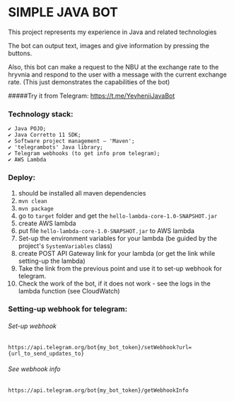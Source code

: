 # SIMPLE JAVA BOT

This project represents my experience in Java and related technologies

The bot can output text, images and give information by pressing the buttons.

Also, this bot can make a request to the NBU at the exchange rate to the hryvnia and respond to the user with a message with the current exchange rate. (This just demonstrates the capabilities of the bot)

#####Try it from Telegram: https://t.me/YevheniiJavaBot

### Technology stack:
    ✔ Java POJO;
    ✔ Java Corretto 11 SDK;
    ✔ Software project management — 'Maven';
    ✔ 'telegrambots' Java library;
    ✔ Telegram webhooks (to get info prom telegram);
    ✔ AWS Lambda

### Deploy:
1.  should be installed all maven dependencies
2.  `mvn clean`
3.  `mvn package`
4.  go to `target` folder and get the `hello-lambda-core-1.0-SNAPSHOT.jar`
5.  create AWS lambda
6.  put file `hello-lambda-core-1.0-SNAPSHOT.jar` to AWS lambda
7.  Set-up the environment variables for your lambda (be guided by the project's `SystemVariables` class)
8.  create POST API Gateway link for your lambda (or get the link while setting-up the lambda)
9.  Take the link from the previous point and use it to set-up webhook for telegram.
10. Check the work of the bot, if it does not work - see the logs in the lambda function (see CloudWatch)

### Setting-up webhook for telegram:
###### Set-up webhook
`https://api.telegram.org/bot{my_bot_token}/setWebhook?url={url_to_send_updates_to}`

###### See webhook info
`https://api.telegram.org/bot{my_bot_token}/getWebhookInfo`
